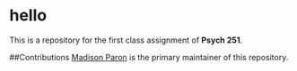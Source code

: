 # hello
This is a repository for the first class assignment of **Psych 251**. 

##Contributions
[Madison Paron](mparon@stanford.edU) is the primary maintainer of this repository.
